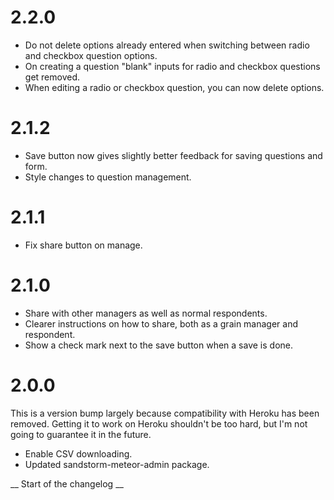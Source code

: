 # 2.2.0

* Do not delete options already entered when switching between radio and checkbox question options.
* On creating a question "blank" inputs for radio and checkbox questions get removed.
* When editing a radio or checkbox question, you can now delete options.

# 2.1.2

* Save button now gives slightly better feedback for saving questions and form.
* Style changes to question management.

# 2.1.1

* Fix share button on manage.

# 2.1.0

* Share with other managers as well as normal respondents.
* Clearer instructions on how to share, both as a grain manager and respondent.
* Show a check mark next to the save button when a save is done.

# 2.0.0

This is a version bump largely because compatibility with Heroku has been removed.
Getting it to work on Heroku shouldn't be too hard, but I'm not going to guarantee it in the future.

* Enable CSV downloading.
* Updated sandstorm-meteor-admin package.

__ Start of the changelog __
